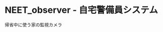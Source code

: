 # NEET_observer - 自宅警備員システム

帰省中に使う家の監視カメラ

<!-- 保存
```
conda env export -n python38 > NEET_env.yml
```

復活
```
conda env create -f=NEET_env.yml
``` -->